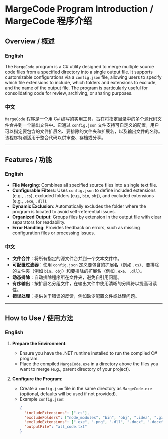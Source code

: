 # MargeCode Program Introduction / MargeCode 程序介绍

## Overview / 概述

### English
The `MargeCode` program is a C# utility designed to merge multiple source code files from a specified directory into a single output file. It supports customizable configurations via a `config.json` file, allowing users to specify which file extensions to include, which folders and extensions to exclude, and the name of the output file. The program is particularly useful for consolidating code for review, archiving, or sharing purposes.

### 中文
`MargeCode` 程序是一个用 C# 编写的实用工具，旨在将指定目录中的多个源代码文件合并到一个输出文件中。它通过 `config.json` 文件支持可自定义的配置，用户可以指定要包含的文件扩展名、要排除的文件夹和扩展名，以及输出文件的名称。该程序特别适用于整合代码以供审查、存档或分享。

---

## Features / 功能

### English
- **File Merging**: Combines all specified source files into a single text file.
- **Configurable Filters**: Uses `config.json` to define included extensions (e.g., `.cs`), excluded folders (e.g., `bin`, `obj`), and excluded extensions (e.g., `.exe`, `.dll`).
- **Dynamic Exclusion**: Automatically excludes the folder where the program is located to avoid self-referential issues.
- **Organized Output**: Groups files by extension in the output file with clear separators for readability.
- **Error Handling**: Provides feedback on errors, such as missing configuration files or processing issues.

### 中文
- **文件合并**：将所有指定的源文件合并到一个文本文件中。
- **可配置过滤器**：使用 `config.json` 定义要包含的扩展名（例如 `.cs`）、要排除的文件夹（例如 `bin`、`obj`）和要排除的扩展名（例如 `.exe`、`.dll`）。
- **动态排除**：自动排除程序所在文件夹，避免自引用问题。
- **有序输出**：按扩展名分组文件，在输出文件中使用清晰的分隔符以提高可读性。
- **错误处理**：提供关于错误的反馈，例如缺少配置文件或处理问题。

---

## How to Use / 使用方法

### English

1. **Prepare the Environment**:
   - Ensure you have the .NET runtime installed to run the compiled C# program.
   - Place the compiled `MargeCode.exe` in a directory above the files you want to merge (e.g., parent directory of your project).

2. **Configure the Program**:
   - Create a `config.json` file in the same directory as `MargeCode.exe` (optional, defaults will be used if not provided).
   - Example `config.json`:
     ```json
     {
       "includeExtensions": [".cs"],
       "excludeFolders": ["node_modules", "bin", "obj", ".idea", ".git", "UploadFile", ".config", ".vs"],
       "excludeExtensions": [".exe", ".png", ".dll", ".docx", ".docxf", ".pptx", ".xlsx", ".json", ".config", ".csproj", ".http", ".sln", ".user"],
       "outputFile": "all_code.txt"
     }
